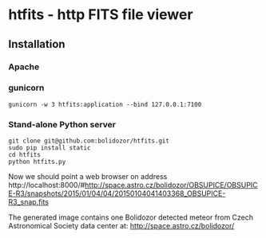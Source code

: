 # htfits - http FITS file viewer

## Installation 

### Apache

### gunicorn
    gunicorn -w 3 htfits:application --bind 127.0.0.1:7100

### Stand-alone Python server 

    git clone git@github.com:bolidozor/htfits.git
    sudo pip install static
    cd htfits
    python htfits.py

Now we should point a web browser on address
http://localhost:8000/#http://space.astro.cz/bolidozor/OBSUPICE/OBSUPICE-R3/snapshots/2015/01/04/04/20150104041403368_OBSUPICE-R3_snap.fits

The generated image contains one Bolidozor detected meteor from Czech Astronomical Society data center at: http://space.astro.cz/bolidozor/
